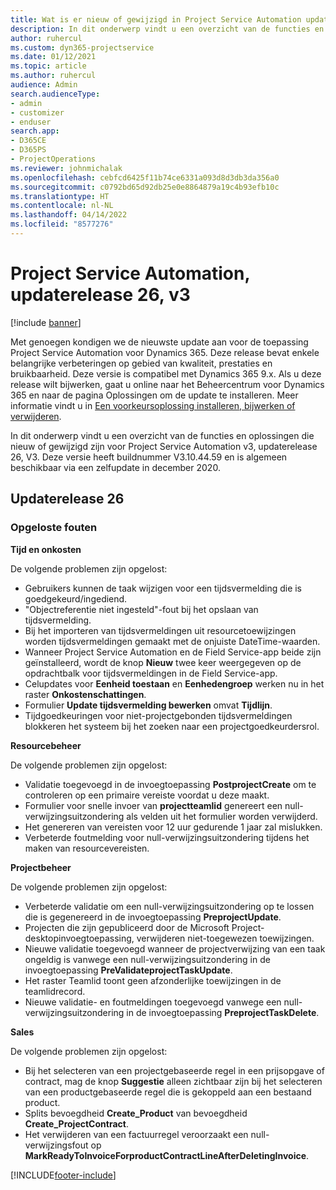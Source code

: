 ```yaml
---
title: Wat is er nieuw of gewijzigd in Project Service Automation updaterelease 26, v3
description: In dit onderwerp vindt u een overzicht van de functies en oplossingen die beschikbaar zijn voor Project Service Automation updaterelease 26, v3.
author: ruhercul
ms.custom: dyn365-projectservice
ms.date: 01/12/2021
ms.topic: article
ms.author: ruhercul
audience: Admin
search.audienceType:
- admin
- customizer
- enduser
search.app:
- D365CE
- D365PS
- ProjectOperations
ms.reviewer: johnmichalak
ms.openlocfilehash: cebfcd6425f11b74ce6331a093d8d3db3da356a0
ms.sourcegitcommit: c0792bd65d92db25e0e8864879a19c4b93efb10c
ms.translationtype: HT
ms.contentlocale: nl-NL
ms.lasthandoff: 04/14/2022
ms.locfileid: "8577276"
---
```

# <a name="project-service-automation-update-release-26-v3"></a>Project Service Automation, updaterelease 26, v3

[!include [banner](../includes/psa-now-project-operations.md)]

Met genoegen kondigen we de nieuwste update aan voor de toepassing Project Service Automation voor Dynamics 365. Deze release bevat enkele belangrijke verbeteringen op gebied van kwaliteit, prestaties en bruikbaarheid. Deze versie is compatibel met Dynamics 365 9.x. Als u deze release wilt bijwerken, gaat u online naar het Beheercentrum voor Dynamics 365 en naar de pagina Oplossingen om de update te installeren. Meer informatie vindt u in [Een voorkeursoplossing installeren, bijwerken of verwijderen](/power-platform/admin/install-remove-preferred-solution).

In dit onderwerp vindt u een overzicht van de functies en oplossingen die nieuw of gewijzigd zijn voor Project Service Automation v3, updaterelease 26, V3. Deze versie heeft buildnummer V3.10.44.59 en is algemeen beschikbaar via een zelfupdate in december 2020.

## <a name="update-release-26"></a>Updaterelease 26

### <a name="bug-fixes"></a>Opgeloste fouten

**Tijd en onkosten**

De volgende problemen zijn opgelost:

- Gebruikers kunnen de taak wijzigen voor een tijdsvermelding die is goedgekeurd/ingediend.
- "Objectreferentie niet ingesteld"-fout bij het opslaan van tijdsvermelding.
- Bij het importeren van tijdsvermeldingen uit resourcetoewijzingen worden tijdsvermeldingen gemaakt met de onjuiste DateTime-waarden.
- Wanneer Project Service Automation en de Field Service-app beide zijn geïnstalleerd, wordt de knop **Nieuw** twee keer weergegeven op de opdrachtbalk voor tijdsvermeldingen in de Field Service-app.
- Celupdates voor **Eenheid toestaan** en **Eenhedengroep** werken nu in het raster **Onkostenschattingen**.
- Formulier **Update tijdsvermelding bewerken** omvat **Tijdlijn**.
- Tijdgoedkeuringen voor niet-projectgebonden tijdsvermeldingen blokkeren het systeem bij het zoeken naar een projectgoedkeurdersrol.

**Resourcebeheer**

De volgende problemen zijn opgelost:

- Validatie toegevoegd in de invoegtoepassing **PostprojectCreate** om te controleren op een primaire vereiste voordat u deze maakt.
- Formulier voor snelle invoer van **projectteamlid** genereert een null-verwijzingsuitzondering als velden uit het formulier worden verwijderd.
- Het genereren van vereisten voor 12 uur gedurende 1 jaar zal mislukken.
- Verbeterde foutmelding voor null-verwijzingsuitzondering tijdens het maken van resourcevereisten.

**Projectbeheer**

De volgende problemen zijn opgelost:

- Verbeterde validatie om een null-verwijzingsuitzondering op te lossen die is gegenereerd in de invoegtoepassing **PreprojectUpdate**.
- Projecten die zijn gepubliceerd door de Microsoft Project-desktopinvoegtoepassing, verwijderen niet-toegewezen toewijzingen.
- Nieuwe validatie toegevoegd wanneer de projectverwijzing van een taak ongeldig is vanwege een null-verwijzingsuitzondering in de invoegtoepassing **PreValidateprojectTaskUpdate**.
- Het raster Teamlid toont geen afzonderlijke toewijzingen in de teamlidrecord.
- Nieuwe validatie- en foutmeldingen toegevoegd vanwege een null-verwijzingsuitzondering in de invoegtoepassing **PreprojectTaskDelete**.

**Sales**

De volgende problemen zijn opgelost:

- Bij het selecteren van een projectgebaseerde regel in een prijsopgave of contract, mag de knop **Suggestie** alleen zichtbaar zijn bij het selecteren van een productgebaseerde regel die is gekoppeld aan een bestaand product.
- Splits bevoegdheid **Create_Product** van bevoegdheid **Create_ProjectContract**.
- Het verwijderen van een factuurregel veroorzaakt een null-verwijzingsfout op **MarkReadyToInvoiceForproductContractLineAfterDeletingInvoice**.


[!INCLUDE[footer-include](../includes/footer-banner.md)]
